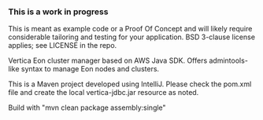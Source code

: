 ### This is a work in progress
This is meant as example code or a Proof Of Concept and will likely require considerable tailoring and testing for your application.  BSD 3-clause license applies; see LICENSE in the repo.

Vertica Eon cluster manager based on AWS Java SDK.  Offers admintools-like syntax to manage Eon nodes and clusters.

This is a Maven project developed using IntelliJ.  Please check the pom.xml file and create the local vertica-jdbc.jar resource as noted.

Build with "mvn clean package assembly:single"

